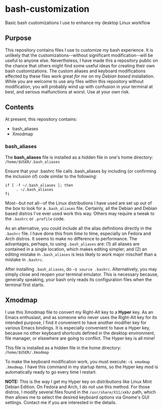 # bash-customization
Basic bash customizations I use to enhance my desktop Linux workflow

## Purpose
This repository contains files I use to customize my bash experience. It is unlikely that the customizations--without significant modification--will be useful to anyone else. Nevertheless, I have made this a repository public on the chance that others might find some useful ideas for creating their own bash customizations. The custom aliases and keyboard modifications effected by these files work great *for me* on my *Debian based* installation. While you are welcome to use any files within this repository without modification, you will probably wind up with confusion in your terminal at best, and serious malfunctions at worst. Use at your own risk.

## Contents
At present, this repository contains:
- bash_aliases
- Xmodmap

### bash_aliases
The **bash_aliases** file is installed as a hidden file in one's home directory: `/home/$USER/.bash_aliases`

Ensure that your .bashrc file calls .bash_aliases by including (or confirming the inclusion of) code similar to the following:

    if [ -f ~/.bash_aliases ]; then
         . ~/.bash_aliases
    fi

Most--but not all--of the Linux distributions I have used are set up out of the box to look for a `.bash_aliases` file. Certainly, all the Debian and Debian based distros I've ever used work this way. Others may require a tweak to the `.bashrc` or `.profile` code. 

As an alternative, you could include all the alias definitions directly in the `.bashrc` file. I have done this from time to time, especially on Fedora and Arch distros. It seems to make no difference to performance. The advantages, perhaps, to using `.bash_aliases` are: (1) all aliases are contained in a single location, which makes editing simpler; and (2) an editing mistake in `.bash_aliases` is less likely to work major mischief than a mistake in `.bashrc`.

After installing `.bash_aliases`, do `~$ source .bashrc`. Alternatively, you may simply close and reopen your terminal emulator. This is necessary because, generally speaking, your bash only reads its configuration files when the terminal first starts. 

## Xmodmap
I use this Xmodmap file to convert my Right-Alt key to a **Hyper** key. As an Emacs enthusiast, and as someone who never uses the Right-Alt key for its intended purpose, I find it convenient to have another modifier key for various Emacs bindings. It is especially convenient to have a Hyper key, because no other keyboard shortcuts defined in the desktop environment, file manager, or elsewhere are going to conflict. The Hyper key is all mine!

This file is installed as a hidden file in the home directory: `/home/$USER/.Xmodmap`

To make the keyboard modification work, you must execute: `~$ xmodmap .Xmodmap`. I have this command in my startup items, so the Hyper key mod is automatically ready to go every time I restart.

**NOTE:** This is the way I get my Hyper key on distributions like Linux Mint Debian Edition. On Fedora and Arch, I do not use this method. For those distros, I modify several files found in the `/usr/share/X11/xkb/` path, which then allows me to select the desired keyboard options via Gnome's GUI settings. Contact me if you are interested in the details. 
